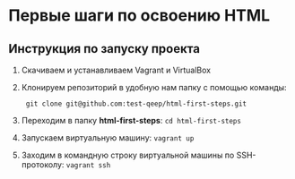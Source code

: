 # Первые шаги по освоению HTML

## Инструкция по запуску проекта

1. Скачиваем и устанавливаем Vagrant и VirtualBox
1. Клонируем репозиторий в удобную нам папку с помощью команды:

        git clone git@github.com:test-qeep/html-first-steps.git
    
1. Переходим в папку **html-first-steps**: `cd html-first-steps`
1. Запускаем виртуальную машину: `vagrant up`
1. Заходим в командную строку виртуальной машины по SSH-протоколу: `vagrant ssh`
